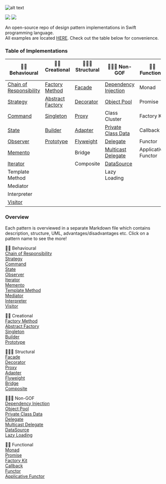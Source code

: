 ![alt text](https://github.com/oleh-zayats/design-patterns-swift/blob/master/Art/art_title_image.png)

![](https://img.shields.io/badge/Licence-MIT-blue.svg) ![](https://img.shields.io/badge/Swift-4.0-orange.svg)

An open-source repo of design pattern implementations in Swift programming language. </br> 
All examples are located [HERE](https://github.com/oleh-zayats/design-patterns-swift/tree/master/Sources). Check out the table below for convenience.

### Table of Implementations
👮🏼 Behavioural              | 👷🏼 Creational      | 👨🏼‍🏭 Structural    | 👨🏼‍🎓 Non-GOF | 🧙‍♂️ Functional |
------------            | -------------   | ------------- | ------------- |  ------------- 
[Chain of Responsibility](https://github.com/oleh-zayats/design-patterns-swift/tree/master/Sources/ChainOfResponsibility/ChainOfResponsibility.playground/Contents.swift) |[Factory Method](https://github.com/oleh-zayats/design-patterns-swift/tree/master/Sources/FactoryMethod/FactoryMethod.playground/Contents.swift)   | [Facade](https://github.com/oleh-zayats/design-patterns-swift/tree/master/Sources/Facade/Facade)        |  [Dependency Injection](https://github.com/oleh-zayats/design-patterns-swift/tree/master/Sources/DependencyInjection/DependencyInjection.playground/Contents.swift) | Monad
[Strategy](https://github.com/oleh-zayats/design-patterns-swift/tree/master/Sources/Strategy/Strategy.playground/Contents.swift)                |[Abstract Factory](https://github.com/oleh-zayats/design-patterns-swift/tree/master/Sources/AbstractFactory/AbstractFactory.playground/Contents.swift) | [Decorator](https://github.com/oleh-zayats/design-patterns-swift/tree/master/Sources/Decorator/Decorator.playground/Contents.swift)     |  [Object Pool](https://github.com/oleh-zayats/design-patterns-swift/tree/master/Sources/ObjectPool/ObjectPool.playground/Contents.swift) | Promise
[Command](https://github.com/oleh-zayats/design-patterns-swift/tree/master/Sources/Command/Command)                 |[Singleton](https://github.com/oleh-zayats/design-patterns-swift/blob/master/Sources/Singleton/Singleton.playground/Contents.swift)        | [Proxy](https://github.com/oleh-zayats/design-patterns-swift/tree/master/Sources/Proxy/Proxy.playground/Contents.swift)         |  Class Cluster | Factory Kit
[State](https://github.com/oleh-zayats/design-patterns-swift/tree/master/Sources/State/State.playground/Contents.swift)                   |[Builder](https://github.com/oleh-zayats/design-patterns-swift/tree/master/Sources/Builder/Builder.playground/Contents.swift)          | [Adapter](https://github.com/oleh-zayats/design-patterns-swift/tree/master/Sources/Adapter/Adapter.playground/Contents.swift)       |  [Private Class Data](https://github.com/oleh-zayats/design-patterns-swift/tree/master/Sources/PrivateClassData/PrivateClassData.playground/Contents.swift) | Callback
[Observer](https://github.com/oleh-zayats/design-patterns-swift/tree/master/Sources/Observer/Observer.playground/Contents.swift)                |[Prototype](https://github.com/oleh-zayats/design-patterns-swift/tree/master/Sources/Prototype/Prototype.playground/Contents.swift)        |       [Flyweight](https://github.com/oleh-zayats/design-patterns-swift/blob/master/Sources/Flyweight/Flyweight.playground/Contents.swift)        |  [Delegate](https://github.com/oleh-zayats/design-patterns-swift/blob/master/Sources/Delegate/Delegate.playground/Contents.swift) | Functor
[Memento](https://github.com/oleh-zayats/design-patterns-swift/tree/master/Sources/Memento/Memento.playground/Contents.swift)                 |                 |       Bridge        |  [Multicast Delegate](https://github.com/oleh-zayats/design-patterns-swift/tree/master/Sources/MulticastDelegate/MulticastDelegate.playground/Contents.swift) | Applicative Functor
[Iterator](https://github.com/oleh-zayats/design-patterns-swift/tree/master/Sources/Iterator/Iterator.playground/Contents.swift)                |                 |       Composite        |  [DataSource](https://github.com/oleh-zayats/design-patterns-swift/blob/master/Sources/DataSource/DataSource.playground/Contents.swift)
Template Method |  |  | Lazy Loading
Mediator |  |  | 
Interpreter |  |  | 
[Visitor](https://github.com/oleh-zayats/design-patterns-swift/blob/master/Sources/Visitor/Visitor.playground/Contents.swift)  |  |  | 

### Overview 
Each pattern is overviewed in a separate Markdown file which contains description, structure, UML, advantages/disadvantages etc. Click on a pattern name to see the more!

👮🏼 Behavioural </br> 
[Chain of Responsibility]() </br> 
[Strategy]() </br> 
[Command]() </br> 
[State]() </br> 
[Observer]() </br> 
[Iterator]() </br> 
[Memento]() </br> 
[Template Method]() </br> 
[Mediator]() </br> 
[Interpreter]() </br> 
[Visitor]() </br> 

👷🏼 Creational </br> 
[Factory Method]() </br> 
[Abstract Factory]() </br> 
[Singleton]() </br> 
[Builder]() </br> 
[Prototype]() </br> 

👨🏼‍🏭 Structural </br> 
[Facade]() </br> 
[Decorator]() </br> 
[Proxy]() </br> 
[Adapter]() </br> 
[Flyweight]() </br> 
[Bridge]() </br> 
[Composite]() </br> 

👨🏼‍🎓 Non-GOF </br> 
[Dependency Injection]() </br> 
[Object Pool]() </br> 
[Private Class Data]() </br> 
[Delegate]() </br> 
[Multicast Delegate]() </br> 
[DataSource]() </br> 
[Lazy Loading]() </br> 

🧙‍♂️ Functional </br> 
[Monad]() </br> 
[Promise]() </br> 
[Factory Kit]() </br> 
[Callback]() </br> 
[Functor]() </br> 
[Applicative Functor]() </br> 
